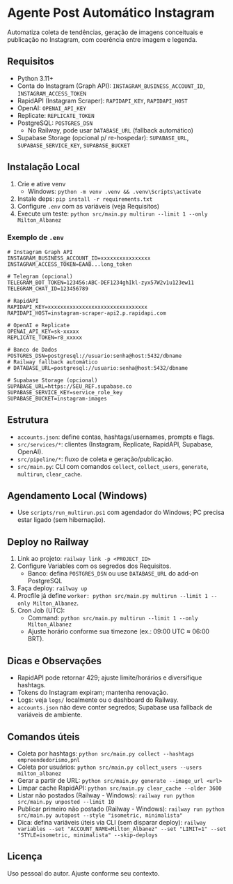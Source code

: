 # Agente Post Automático Instagram

Automatiza coleta de tendências, geração de imagens conceituais e publicação no Instagram, com coerência entre imagem e legenda.

## Requisitos
- Python 3.11+
- Conta do Instagram (Graph API): `INSTAGRAM_BUSINESS_ACCOUNT_ID`, `INSTAGRAM_ACCESS_TOKEN`
- RapidAPI (Instagram Scraper): `RAPIDAPI_KEY`, `RAPIDAPI_HOST`
- OpenAI: `OPENAI_API_KEY`
- Replicate: `REPLICATE_TOKEN`
- PostgreSQL: `POSTGRES_DSN`
  - No Railway, pode usar `DATABASE_URL` (fallback automático)
- Supabase Storage (opcional p/ re-hospedar): `SUPABASE_URL`, `SUPABASE_SERVICE_KEY`, `SUPABASE_BUCKET`

## Instalação Local
1. Crie e ative venv
   - Windows: `python -m venv .venv && .venv\Scripts\activate`
2. Instale deps: `pip install -r requirements.txt`
3. Configure `.env` com as variáveis (veja Requisitos)
4. Execute um teste: `python src/main.py multirun --limit 1 --only Milton_Albanez`

### Exemplo de `.env`
```
# Instagram Graph API
INSTAGRAM_BUSINESS_ACCOUNT_ID=xxxxxxxxxxxxxxxx
INSTAGRAM_ACCESS_TOKEN=EAAB...long_token

# Telegram (opcional)
TELEGRAM_BOT_TOKEN=123456:ABC-DEF1234ghIkl-zyx57W2v1u123ew11
TELEGRAM_CHAT_ID=123456789

# RapidAPI
RAPIDAPI_KEY=xxxxxxxxxxxxxxxxxxxxxxxxxxxxxxxx
RAPIDAPI_HOST=instagram-scraper-api2.p.rapidapi.com

# OpenAI e Replicate
OPENAI_API_KEY=sk-xxxxx
REPLICATE_TOKEN=r8_xxxxx

# Banco de Dados
POSTGRES_DSN=postgresql://usuario:senha@host:5432/dbname
# Railway fallback automático
# DATABASE_URL=postgresql://usuario:senha@host:5432/dbname

# Supabase Storage (opcional)
SUPABASE_URL=https://SEU_REF.supabase.co
SUPABASE_SERVICE_KEY=service_role_key
SUPABASE_BUCKET=instagram-images
```

## Estrutura
- `accounts.json`: define contas, hashtags/usernames, prompts e flags.
- `src/services/*`: clientes (Instagram, Replicate, RapidAPI, Supabase, OpenAI).
- `src/pipeline/*`: fluxo de coleta e geração/publicação.
- `src/main.py`: CLI com comandos `collect`, `collect_users`, `generate`, `multirun`, `clear_cache`.

## Agendamento Local (Windows)
- Use `scripts/run_multirun.ps1` com agendador do Windows; PC precisa estar ligado (sem hibernação).

## Deploy no Railway
1. Link ao projeto: `railway link -p <PROJECT_ID>`
2. Configure Variables com os segredos dos Requisitos.
   - Banco: defina `POSTGRES_DSN` ou use `DATABASE_URL` do add-on PostgreSQL
3. Faça deploy: `railway up`
4. Procfile já define `worker: python src/main.py multirun --limit 1 --only Milton_Albanez`.
5. Cron Job (UTC): 
   - Command: `python src/main.py multirun --limit 1 --only Milton_Albanez`
   - Ajuste horário conforme sua timezone (ex.: 09:00 UTC ≈ 06:00 BRT).

## Dicas e Observações
- RapidAPI pode retornar 429; ajuste limite/horários e diversifique hashtags.
- Tokens do Instagram expiram; mantenha renovação.
- Logs: veja `logs/` localmente ou o dashboard do Railway.
- `accounts.json` não deve conter segredos; Supabase usa fallback de variáveis de ambiente.

## Comandos úteis
- Coleta por hashtags: `python src/main.py collect --hashtags empreendedorismo,pnl`
- Coleta por usuários: `python src/main.py collect_users --users milton_albanez`
- Gerar a partir de URL: `python src/main.py generate --image_url <url>`
- Limpar cache RapidAPI: `python src/main.py clear_cache --older 3600`
 - Listar não postados (Railway - Windows): `railway run python src/main.py unposted --limit 10`
 - Publicar primeiro não postado (Railway - Windows): `railway run python src/main.py autopost --style "isometric, minimalista"`
 - Dica: defina variáveis úteis via CLI (sem disparar deploy):
   `railway variables --set "ACCOUNT_NAME=Milton_Albanez" --set "LIMIT=1" --set "STYLE=isometric, minimalista" --skip-deploys`

## Licença
Uso pessoal do autor. Ajuste conforme seu contexto.